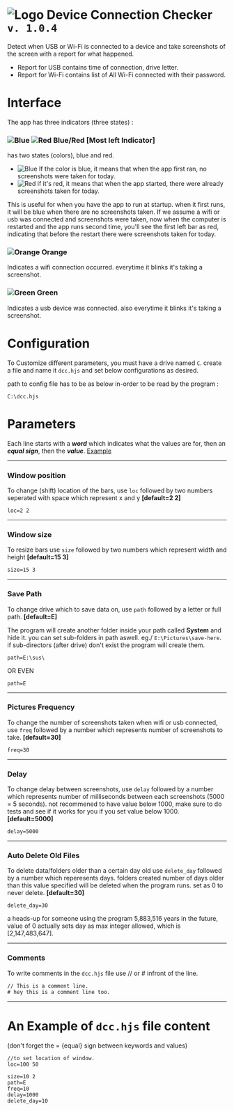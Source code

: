# ![Logo](https://i.imgur.com/nSdZyTf.png) Device Connection Checker `v. 1.0.4`
Detect when USB or Wi-Fi is connected to a device and take screenshots of the screen with a report for what happened.
- Report for USB contains time of connection, drive letter.
- Report for Wi-Fi contains list of All Wi-Fi connected with their password.


# Interface
The app has three indicators (three states) :
### ![Blue](https://i.imgur.com/KSibZiU.png) ![Red](https://i.imgur.com/zHLwnn5.png) Blue/Red [Most left Indicator]

has two states (colors), blue and red.

- ![Blue](https://i.imgur.com/KSibZiU.png) If the color is blue, it means that when the app first ran, no screenshots were taken for today.
- ![Red](https://i.imgur.com/zHLwnn5.png) if it's red, it means that when the app started, there were already screenshots taken for today.

This is useful for when you have the app to run at startup. when it first runs, it will be blue when there are no screenshots taken. If we assume a wifi or usb was connected and screenshots were taken, now when the computer is restarted and the app runs second time, you'll see the first left bar as red, indicating that before the restart there were screenshots taken for today.

### ![Orange](https://i.imgur.com/QMmap0Y.png) Orange
Indicates a wifi connection occurred. everytime it blinks it's taking a screenshot.

### ![Green](https://i.imgur.com/esmtuzr.png) Green
Indicates a usb device was connected. also everytime it blinks it's taking a screenshot.


# Configuration
To Customize different parameters, you must have a drive named `C`. create a file and name it `dcc.hjs` and set below configurations as desired.

path to config file has to be as below in-order to be read by the program :
```
C:\dcc.hjs
```

# Parameters
Each line starts with a **_word_** which indicates what the values are for, then an **_equal sign_**, then the **_value_**. [Example](#an-example-of-dcchjs-file-content)
__________________
### Window position
To change (shift) location of the bars, use `loc` followed by two numbers seperated with space which represent x and y **[default=2 2]**
```
loc=2 2
```
__________________
### Window size
To resize bars use `size` followed by two numbers which represent width and height **[default=15 3]**
```
size=15 3
```
__________________
### Save Path
To change drive which to save data on, use `path` followed by a letter or full path. **[default=E]**

The program will create another folder inside your path called **System** and hide it. 
you can set sub-folders in path aswell. eg./ `E:\Pictures\save-here`. 
if sub-directors (after drive) don't exist the program will create them.

```
path=E:\sus\
```
OR EVEN
```
path=E
```

__________________
### Pictures Frequency
To change the number of screenshots taken when wifi or usb connected, use `freq` followed by a number which represents number of screenshots to take. **[default=30]**
```
freq=30
```
__________________
### Delay
To change delay between screenshots, use `delay` followed by a number which represents number of milliseconds between each screenshots (5000 = 5 seconds). not recommened to have value below 1000, make sure to do tests and see if it works for you if you set value below 1000. **[default=5000]**

```
delay=5000
```
__________________
### Auto Delete Old Files
To delete data/folders older than a certain day old use `delete_day` followed by a number which reperesents days. folders created number of days older than this value specified will be deleted when the program runs. set as 0 to never delete.  **[default=30]**

```
delete_day=30
```

a heads-up for someone using the program 5,883,516 years in the future, value of 0 actually sets day as max integer allowed, which is [2,147,483,647].
__________________
### Comments
To write comments in the `dcc.hjs` file use // or # infront of the line.
```
// This is a comment line.
# hey this is a comment line too.
```
__________________

# An Example of `dcc.hjs` file content
(don't forget the = {equal} sign between keywords and values)

```
//to set location of window.
loc=100 50

size=10 2
path=E
freq=10
delay=1000
delete_day=10
```

